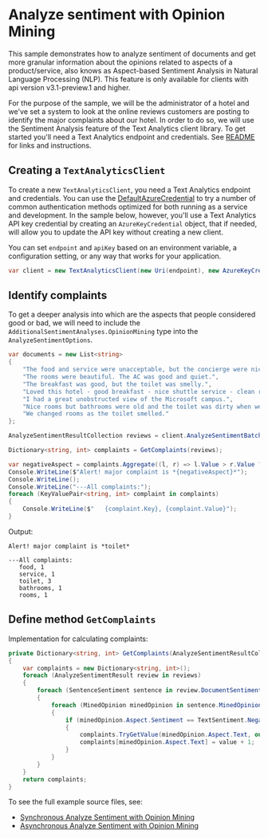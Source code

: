# Analyze sentiment with Opinion Mining

This sample demonstrates how to analyze sentiment of documents and get more granular information about the opinions related to aspects of a product/service, also knows as Aspect-based Sentiment Analysis in Natural Language Processing (NLP). This feature is only available for clients with api version v3.1-preview.1 and higher.

For the purpose of the sample, we will be the administrator of a hotel and we've set a system to look at the online reviews customers are posting to identify the major complaints about our hotel.
In order to do so, we will use the Sentiment Analysis feature of the Text Analytics client library. To get started you'll need a Text Analytics endpoint and credentials.  See [README][README] for links and instructions.

## Creating a `TextAnalyticsClient`

To create a new `TextAnalyticsClient`, you need a Text Analytics endpoint and credentials.  You can use the [DefaultAzureCredential][DefaultAzureCredential] to try a number of common authentication methods optimized for both running as a service and development.  In the sample below, however, you'll use a Text Analytics API key credential by creating an `AzureKeyCredential` object, that if needed, will allow you to update the API key without creating a new client.

You can set `endpoint` and `apiKey` based on an environment variable, a configuration setting, or any way that works for your application.

```C# Snippet:TextAnalyticsSample1CreateClient
var client = new TextAnalyticsClient(new Uri(endpoint), new AzureKeyCredential(apiKey));
```

## Identify complaints

To get a deeper analysis into which are the aspects that people considered good or bad, we will need to include the `AdditionalSentimentAnalyses.OpinionMining` type into the `AnalyzeSentimentOptions`.

```C# Snippet:TAAnalyzeSentimentWithOpinionMining
var documents = new List<string>
{
    "The food and service were unacceptable, but the concierge were nice.",
    "The rooms were beautiful. The AC was good and quiet.",
    "The breakfast was good, but the toilet was smelly.",
    "Loved this hotel - good breakfast - nice shuttle service - clean rooms.",
    "I had a great unobstructed view of the Microsoft campus.",
    "Nice rooms but bathrooms were old and the toilet was dirty when we arrived.",
    "We changed rooms as the toilet smelled."
};

AnalyzeSentimentResultCollection reviews = client.AnalyzeSentimentBatch(documents, options: new AnalyzeSentimentOptions() { AdditionalSentimentAnalyses = AdditionalSentimentAnalyses.OpinionMining });

Dictionary<string, int> complaints = GetComplaints(reviews);

var negativeAspect = complaints.Aggregate((l, r) => l.Value > r.Value ? l : r).Key;
Console.WriteLine($"Alert! major complaint is *{negativeAspect}*");
Console.WriteLine();
Console.WriteLine("---All complaints:");
foreach (KeyValuePair<string, int> complaint in complaints)
{
    Console.WriteLine($"   {complaint.Key}, {complaint.Value}");
}
```

Output:
```
Alert! major complaint is *toilet*

---All complaints:
   food, 1
   service, 1
   toilet, 3
   bathrooms, 1
   rooms, 1
```

## Define method `GetComplaints`
Implementation for calculating complaints:

```C# Snippet:TAGetComplaints
private Dictionary<string, int> GetComplaints(AnalyzeSentimentResultCollection reviews)
{
    var complaints = new Dictionary<string, int>();
    foreach (AnalyzeSentimentResult review in reviews)
    {
        foreach (SentenceSentiment sentence in review.DocumentSentiment.Sentences)
        {
            foreach (MinedOpinion minedOpinion in sentence.MinedOpinions)
            {
                if (minedOpinion.Aspect.Sentiment == TextSentiment.Negative)
                {
                    complaints.TryGetValue(minedOpinion.Aspect.Text, out var value);
                    complaints[minedOpinion.Aspect.Text] = value + 1;
                }
            }
        }
    }
    return complaints;
}
```


To see the full example source files, see:
* [Synchronous Analyze Sentiment with Opinion Mining](https://github.com/maririos/azure-sdk-for-net/blob/cd74dde9546ea675f9289e1b4e6fd804bda2a3bc/sdk/textanalytics/Azure.AI.TextAnalytics/tests/samples/Sample2.1_AnalyzeSentimentWithOpinionMining.cs)
* [Asynchronous Analyze Sentiment with Opinion Mining](https://github.com/maririos/azure-sdk-for-net/blob/cd74dde9546ea675f9289e1b4e6fd804bda2a3bc/sdk/textanalytics/Azure.AI.TextAnalytics/tests/samples/Sample2.1_AnalyzeSentimentWithOpinionMiningAsync.cs)
<!--* [Synchronous Analyze Sentiment with Opinion Mining](https://github.com/Azure/azure-sdk-for-net/blob/master/sdk/textanalytics/Azure.AI.TextAnalytics//tests/samples/Sample2.1_AnalyzeSentimentWithOpinionMining.cs)
* [Asynchronous Analyze Sentiment with Opinion Mining](https://github.com/Azure/azure-sdk-for-net/blob/master/sdk/textanalytics/Azure.AI.TextAnalytics//tests/samples/Sample2.1_AnalyzeSentimentWithOpinionMiningAsync.cs)-->

[DefaultAzureCredential]: https://github.com/Azure/azure-sdk-for-net/blob/master/sdk/identity/Azure.Identity/README.md
[README]: https://github.com/Azure/azure-sdk-for-net/blob/master/sdk/textanalytics/Azure.AI.TextAnalytics/README.md